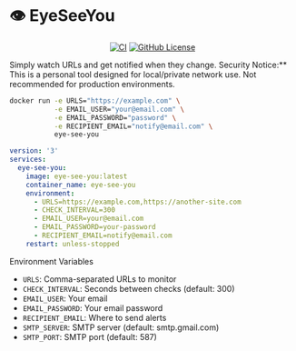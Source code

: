 # 👁️ EyeSeeYou

<p align="center">
    <a href="https://github.com/u8slvn/eye-see-you/actions/workflows/build-and-push.yml"><img src="https://img.shields.io/github/actions/workflow/status/u8slvn/eye-see-you/build-and-push.yml?label=CI" alt="CI"></a>
    <a href="https://github.com/u8slvn/eye-see-you"><img alt="GitHub License" src="https://img.shields.io/github/license/u8slvn/eye-see-you"></a>
</p>

Simply watch URLs and get notified when they change. Security Notice:** This is a personal tool designed for local/private network use. Not recommended for production environments.

```bash
docker run -e URLS="https://example.com" \
           -e EMAIL_USER="your@email.com" \
           -e EMAIL_PASSWORD="password" \
           -e RECIPIENT_EMAIL="notify@email.com" \
           eye-see-you
```


```yaml
version: '3'
services:
  eye-see-you:
    image: eye-see-you:latest
    container_name: eye-see-you
    environment:
      - URLS=https://example.com,https://another-site.com
      - CHECK_INTERVAL=300
      - EMAIL_USER=your@email.com
      - EMAIL_PASSWORD=your-password
      - RECIPIENT_EMAIL=notify@email.com
    restart: unless-stopped
```

Environment Variables

* `URLS`: Comma-separated URLs to monitor
* `CHECK_INTERVAL`: Seconds between checks (default: 300)
* `EMAIL_USER`: Your email
* `EMAIL_PASSWORD`: Your email password
* `RECIPIENT_EMAIL`: Where to send alerts
* `SMTP_SERVER`: SMTP server (default: smtp.gmail.com)
* `SMTP_PORT`: SMTP port (default: 587)

